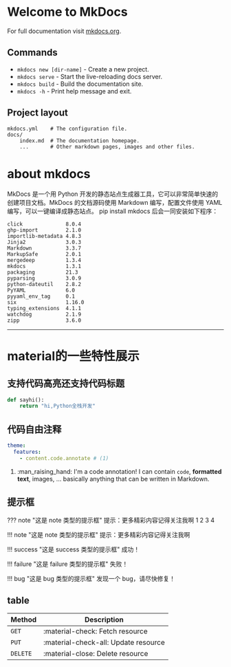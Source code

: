 # Welcome to MkDocs

For full documentation visit [mkdocs.org](https://www.mkdocs.org).

## Commands

* `mkdocs new [dir-name]` - Create a new project.
* `mkdocs serve` - Start the live-reloading docs server.
* `mkdocs build` - Build the documentation site.
* `mkdocs -h` - Print help message and exit.

## Project layout

    mkdocs.yml    # The configuration file.
    docs/
        index.md  # The documentation homepage.
        ...       # Other markdown pages, images and other files.

# about mkdocs

MkDocs 是一个用 Python 开发的静态站点生成器工具，它可以非常简单快速的创建项目文档。MkDocs 的文档源码使用 Markdown 编写，配置文件使用 YAML 编写，可以一键编译成静态站点。
pip install mkdocs 后会一同安装如下程序：

```
click              8.0.4
ghp-import         2.1.0
importlib-metadata 4.8.3
Jinja2             3.0.3
Markdown           3.3.7
MarkupSafe         2.0.1
mergedeep          1.3.4
mkdocs             1.3.1
packaging          21.3
pyparsing          3.0.9
python-dateutil    2.8.2
PyYAML             6.0
pyyaml_env_tag     0.1
six                1.16.0
typing_extensions  4.1.1
watchdog           2.1.9
zipp               3.6.0
```

---

# material的一些特性展示

## 支持代码高亮还支持代码标题

```python title='demo.py'
def sayhi():
    return "hi,Python全栈开发"
```

## 代码自由注释
 

``` yaml
theme:
  features:
    - content.code.annotate # (1)
```

1.  :man_raising_hand: I'm a code annotation! I can contain `code`, __formatted
    text__, images, ... basically anything that can be written in Markdown.

## 提示框

??? note "这是 note 类型的提示框"
提示：更多精彩内容记得关注我啊
1
2
3
4

!!! note "这是 note 类型的提示框"
提示：更多精彩内容记得关注我啊

!!! success "这是 success 类型的提示框"
成功！

!!! failure "这是 failure 类型的提示框"
失败！

!!! bug "这是 bug 类型的提示框"
发现一个 bug，请尽快修复！


## table

| Method      | Description                          |
| ----------- | ------------------------------------ |
| `GET`       | :material-check:     Fetch resource  |
| `PUT`       | :material-check-all: Update resource |
| `DELETE`    | :material-close:     Delete resource |
